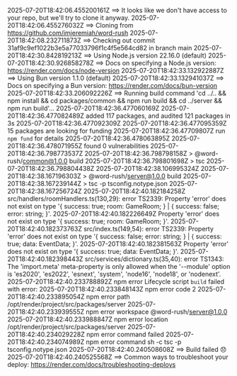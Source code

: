 2025-07-20T18:42:06.455200161Z ==> It looks like we don't have access to your repo, but we'll try to clone it anyway.
2025-07-20T18:42:06.455276032Z ==> Cloning from https://github.com/imjeremiah/word-rush
2025-07-20T18:42:08.232711873Z ==> Checking out commit 31af9c9ef1022b3e5a77033796f1c4f5e564cd82 in branch main
2025-07-20T18:42:30.842819213Z ==> Using Node.js version 22.16.0 (default)
2025-07-20T18:42:30.926858278Z ==> Docs on specifying a Node.js version: https://render.com/docs/node-version
2025-07-20T18:42:33.132922887Z ==> Using Bun version 1.1.0 (default)
2025-07-20T18:42:33.132941037Z ==> Docs on specifying a Bun version: https://render.com/docs/bun-version
2025-07-20T18:42:33.206092226Z ==> Running build command 'cd ../.. && npm install && cd packages/common && npm run build && cd ../server && npm run build'...
2025-07-20T18:42:36.477060169Z 
2025-07-20T18:42:36.477082489Z added 117 packages, and audited 121 packages in 3s
2025-07-20T18:42:36.477092309Z 
2025-07-20T18:42:36.477095359Z 15 packages are looking for funding
2025-07-20T18:42:36.47709807Z   run `npm fund` for details
2025-07-20T18:42:36.478063895Z 
2025-07-20T18:42:36.478071955Z found 0 vulnerabilities
2025-07-20T18:42:36.798773537Z 
2025-07-20T18:42:36.798798158Z > @word-rush/common@1.0.0 build
2025-07-20T18:42:36.798801698Z > tsc
2025-07-20T18:42:36.798804438Z 
2025-07-20T18:42:38.106995324Z 
2025-07-20T18:42:38.167196303Z > @word-rush/server@1.0.0 build
2025-07-20T18:42:38.167239144Z > tsc -p tsconfig.notype.json
2025-07-20T18:42:38.167256724Z 
2025-07-20T18:42:40.182184258Z src/handlers/roomHandlers.ts(130,29): error TS2339: Property 'error' does not exist on type '{ success: true; room: GameRoom; } | { success: false; error: string; }'.
2025-07-20T18:42:40.182226649Z   Property 'error' does not exist on type '{ success: true; room: GameRoom; }'.
2025-07-20T18:42:40.182373763Z src/index.ts(149,54): error TS2339: Property 'error' does not exist on type '{ success: false; error: string; } | { success: true; data: EventData<T>; }'.
2025-07-20T18:42:40.182381563Z   Property 'error' does not exist on type '{ success: true; data: EventData<T>; }'.
2025-07-20T18:42:40.182398443Z src/services/dictionary.ts(35,40): error TS1343: The 'import.meta' meta-property is only allowed when the '--module' option is 'es2020', 'es2022', 'esnext', 'system', 'node16', 'node18', or 'nodenext'.
2025-07-20T18:42:40.233788892Z npm error Lifecycle script `build` failed with error:
2025-07-20T18:42:40.233848143Z npm error code 2
2025-07-20T18:42:40.233895054Z npm error path /opt/render/project/src/packages/server
2025-07-20T18:42:40.233939555Z npm error workspace @word-rush/server@1.0.0
2025-07-20T18:42:40.233988847Z npm error location /opt/render/project/src/packages/server
2025-07-20T18:42:40.234029228Z npm error command failed
2025-07-20T18:42:40.234074989Z npm error command sh -c tsc -p tsconfig.notype.json
2025-07-20T18:42:40.240508608Z ==> Build failed 😞
2025-07-20T18:42:40.240525568Z ==> Common ways to troubleshoot your deploy: https://render.com/docs/troubleshooting-deploys